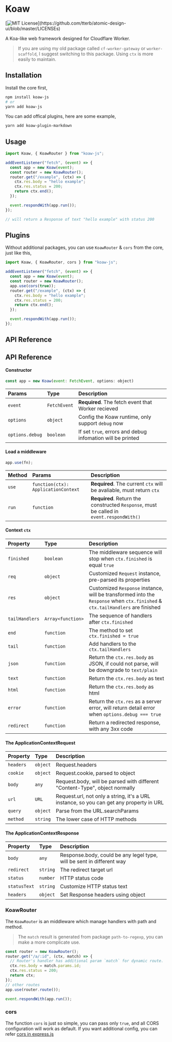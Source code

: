 # Koaw

[![MIT License](https://img.shields.io/apm/l/atomic-design-ui.svg?)](https://github.com/tterb/atomic-design-ui/blob/master/LICENSEs)

A Koa-like web framework designed for Cloudflare Worker.

> If you are using my old package called `cf-worker-gateway` or `worker-scaffold`, I suggest switching to this package. Using `ctx` is more easily to maintain.

## Installation

Install the core first,

```bash
npm install koaw-js
# or
yarn add koaw-js
```

You can add offical plugins, here are some example,

```bash
yarn add koaw-plugin-markdown
```

## Usage

```javascript
import Koaw, { KoawRouter } from "koaw-js";

addEventListener("fetch", (event) => {
  const app = new Koaw(event);
  const router = new KoawRouter();
  router.get("/example", (ctx) => {
    ctx.res.body = "hello example";
    ctx.res.status = 200;
    return ctx.end();
  });

  event.respondWith(app.run());
});

// will return a Response of text "hello example" with status 200
```

## Plugins

Without additional packages, you can use `KoawRouter` & `cors` from the core, just like this,

```javascript
import Koaw, { KoawRouter, cors } from "koaw-js";

addEventListener("fetch", (event) => {
  const app = new Koaw(event);
  const router = new KoawRouter();
  app.use(cors(true));
  router.get("/example", (ctx) => {
    ctx.res.body = "hello example";
    ctx.res.status = 200;
    return ctx.end();
  });

  event.respondWith(app.run());
});
```

## API Reference

## API Reference

#### Constructor

```javascript
const app = new Koaw(event: FetchEvent, options: object)
```

| Params          | Type         | Description                                                |
| :-------------- | :----------- | :--------------------------------------------------------- |
| `event`         | `FetchEvent` | **Required**. The fetch event that Worker recieved         |
| `options`       | `object`     | Config the Koaw runtime, only support `debug` now          |
| `options.debug` | `boolean`    | If set `true`, errors and debug infomation will be printed |

#### Load a middleware

```javascript
app.use(fn);
```

| Method | Params                              | Description                                                                              |
| :----- | :---------------------------------- | :--------------------------------------------------------------------------------------- |
| `use`  | `function(ctx): ApplicationContext` | **Required**. The current `ctx` will be avaliable, must return `ctx`                     |
| `run`  | `function`                          | **Required**. Return the constructed `Response`, must be called in `event.respondWith()` |

#### Context `ctx`

| Property       | Type              | Description                                                                                                                   |
| :------------- | :---------------- | :---------------------------------------------------------------------------------------------------------------------------- |
| `finished`     | `boolean`         | The middleware sequence will stop when `ctx.finished` is equal `true`                                                         |
| `req`          | `object`          | Customized `Request` instance, pre-parsed its properties                                                                      |
| `res`          | `object`          | Customized `Response` instance, will be transformed into the `Response` when `ctx.finished` & `ctx.tailHandlers` are finished |
| `tailHandlers` | `Array<function>` | The sequence of handlers after `ctx.finished`                                                                                 |
| `end`          | `function`        | The method to set `ctx.finished = true`                                                                                       |
| `tail`         | `function`        | Add handlers to the `ctx.tailHandlers`                                                                                        |
| `json`         | `function`        | Return the `ctx.res.body` as JSON, if could not parse, will be downgrade to `text/plain`                                      |
| `text`         | `function`        | Return the `ctx.res.body` as text                                                                                             |
| `html`         | `function`        | Return the `ctx.res.body` as html                                                                                             |
| `error`        | `function`        | Return the `ctx.res` as a server error, will return detail error when `options.debug === true`                                |
| `redirect`     | `function`        | Return a redirected response, with any 3xx code                                                                               |

#### The ApplicationContextRequest

| Property  | Type     | Description                                                                             |
| :-------- | :------- | :-------------------------------------------------------------------------------------- |
| `headers` | `object` | Request.headers                                                                         |
| `cookie`  | `object` | Request.cookie, parsed to object                                                        |
| `body`    | `any`    | Request.body, will be parsed with different "Content-Type", object normally             |
| `url`     | `URL`    | Request.url, not only a string, it's a URL instance, so you can get any property in URL |
| `query`   | `object` | Parse from the URL.searchParams                                                         |
| `method`  | `string` | The lower case of HTTP methods                                                          |

#### The ApplicationContextResponse

| Property     | Type     | Description                                                           |
| :----------- | :------- | :-------------------------------------------------------------------- |
| `body`       | `any`    | Response.body, could be any legel type, will be sent in different way |
| `redirect`   | `string` | The redirect target url                                               |
| `status`     | `number` | HTTP status code                                                      |
| `statusText` | `string` | Customize HTTP status text                                            |
| `headers`    | `object` | Set Response headers using object                                     |

### KoawRouter

The `KoawRouter` is an middleware which manage handlers with path and method.

> The `match` result is generated from package `path-to-regexp`, you can make a more complicate use.

```javascript
const router = new KoawRouter();
router.get("/a/:id", (ctx, match) => {
  // Router's handler has additional param `match` for dynamic route.
  ctx.res.body = match.params.id;
  ctx.res.status = 200;
  return ctx;
});
// other routes
app.use(router.route());

event.respondWith(app.run());
```

### cors

The function `cors` is just so simple, you can pass only `true`, and all CORS configuration will work as default. If you want additional config, you can refer [cors in express.js](https://www.npmjs.com/package/cors)
